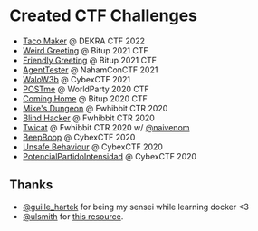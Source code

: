 # Created CTF Challenges

* [Taco Maker](<challenges/Taco Maker @ DEKRA CTF 2022>) @ DEKRA CTF 2022
* [Weird Greeting](<challenges/Weird Greeting @ Bitup 2021 CTF>) @ Bitup 2021 CTF
* [Friendly Greeting](<challenges/Friendly Greeting @ Bitup 2021 CTF>) @ Bitup 2021 CTF
* [AgentTester](<challenges/AgentTester @ NahamConCTF 2021>) @ NahamConCTF 2021
* [WaloW3b](<challenges/WaloW3b @ CybexCTF 2021>) @ CybexCTF 2021
* [POSTme](<challenges/POSTme @ WorldParty 2020 CTF>) @ WorldParty 2020 CTF
* [Coming Home](<challenges/Coming Home @ Bitup 2020 CTF>) @ Bitup 2020 CTF
* [Mike's Dungeon](<challenges/Mike's Dungeon @ Fwhibbit CTR 2020>) @ Fwhibbit CTR 2020
* [Blind Hacker](<challenges/Blind Hacker @ Fwhibbit CTR 2020>) @ Fwhibbit CTR 2020
* [Twicat](<challenges/Twicat @ Fwhibbit CTR 2020>) @ Fwhibbit CTR 2020 w/ [@naivenom](https://twitter.com/naivenom)
* [BeepBoop](<challenges/BeepBoop @ CybexCTF 2020>) @ CybexCTF 2020
* [Unsafe Behaviour](<challenges/Unsafe Behaviour @ CybexCTF 2020>) @ CybexCTF 2020
* [PotencialPartidoIntensidad](<challenges/PotencialPartidoIntensidad @ CybexCTF 2020>) @ CybexCTF 2020

## Thanks

* [@guille_hartek](https://fwhibbit.es/author/hartek) for being my sensei while learning docker <3
* [@ulsmith](https://github.com/ulsmith) for [this resource](https://github.com/ulsmith/alpine-apache-php7/blob/master/start.sh).